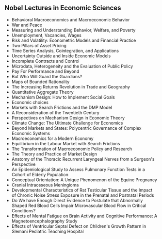 <h2> Nobel Lectures in Economic Sciences </h2>

<ul>

                             

 <li><a target="_blank" href="https://github.com/manjunath5496/Nobel-Lectures-in-Economic-Sciences/blob/master/noe(1).pdf" style="text-decoration:none;">Behavioral Macroeconomics and Macroeconomic Behavior</a></li>

 <li><a target="_blank" href="https://github.com/manjunath5496/Nobel-Lectures-in-Economic-Sciences/blob/master/noe(2).pdf" style="text-decoration:none;">War and Peace</a></li>

<li><a target="_blank" href="https://github.com/manjunath5496/Nobel-Lectures-in-Economic-Sciences/blob/master/noe(3).pdf" style="text-decoration:none;">Measuring and Understanding Behavior, Welfare, and Poverty</a></li>
 <li><a target="_blank" href="https://github.com/manjunath5496/Nobel-Lectures-in-Economic-Sciences/blob/master/noe(4).pdf" style="text-decoration:none;">Unemployment, Vacancies, Wages</a></li>                              
<li><a target="_blank" href="https://github.com/manjunath5496/Nobel-Lectures-in-Economic-Sciences/blob/master/noe(5).pdf" style="text-decoration:none;">Risk and Volatility: Econometric Models and Financial Practice</a></li>
<li><a target="_blank" href="https://github.com/manjunath5496/Nobel-Lectures-in-Economic-Sciences/blob/master/noe(6).pdf" style="text-decoration:none;">Two Pillars of Asset Pricing</a></li>
 <li><a target="_blank" href="https://github.com/manjunath5496/Nobel-Lectures-in-Economic-Sciences/blob/master/noe(7).pdf" style="text-decoration:none;">Time Series Analysis, Cointegration, and Applications</a></li>

 <li><a target="_blank" href="https://github.com/manjunath5496/Nobel-Lectures-in-Economic-Sciences/blob/master/noe(8).pdf" style="text-decoration:none;"> Uncertainty Outside and
Inside Economic Models </a></li>
   <li><a target="_blank" href="https://github.com/manjunath5496/Nobel-Lectures-in-Economic-Sciences/blob/master/noe(9).pdf" style="text-decoration:none;">Incomplete Contracts and Control</a></li>
  
 <li><a target="_blank" href="https://github.com/manjunath5496/Nobel-Lectures-in-Economic-Sciences/blob/master/noe(10).pdf" style="text-decoration:none;">Microdata, Heterogeneity and the Evaluation of Public Policy</a></li>

 <li><a target="_blank" href="https://github.com/manjunath5496/Nobel-Lectures-in-Economic-Sciences/blob/master/noe(11).pdf" style="text-decoration:none;">Pay For Performance and Beyond</a></li>

<li><a target="_blank" href="https://github.com/manjunath5496/Nobel-Lectures-in-Economic-Sciences/blob/master/noe(12).pdf" style="text-decoration:none;">But Who Will Guard the Guardians?</a></li>
 <li><a target="_blank" href="https://github.com/manjunath5496/Nobel-Lectures-in-Economic-Sciences/blob/master/noe(13).pdf" style="text-decoration:none;">Maps of Bounded Rationality</a></li>                              
<li><a target="_blank" href="https://github.com/manjunath5496/Nobel-Lectures-in-Economic-Sciences/blob/master/noe(14).pdf" style="text-decoration:none;">The Increasing Returns Revolution in Trade and Geography</a></li>
<li><a target="_blank" href="https://github.com/manjunath5496/Nobel-Lectures-in-Economic-Sciences/blob/master/noe(15).pdf" style="text-decoration:none;">Quantitative Aggregate Theory</a></li>
 <li><a target="_blank" href="https://github.com/manjunath5496/Nobel-Lectures-in-Economic-Sciences/blob/master/noe(16).pdf" style="text-decoration:none;">Mechanism Design: How to Implement Social Goals</a></li>

 <li><a target="_blank" href="https://github.com/manjunath5496/Nobel-Lectures-in-Economic-Sciences/blob/master/noe(17).pdf" style="text-decoration:none;"> Economic choices </a></li>
   <li><a target="_blank" href="https://github.com/manjunath5496/Nobel-Lectures-in-Economic-Sciences/blob/master/noe(18).pdf" style="text-decoration:none;">Markets with Search Frictions and the DMP Model</a></li>
  

 <li><a target="_blank" href="https://github.com/manjunath5496/Nobel-Lectures-in-Economic-Sciences/blob/master/noe(19).pdf" style="text-decoration:none;">A Reconsideration of the Twentieth Century</a></li>

<li><a target="_blank" href="https://github.com/manjunath5496/Nobel-Lectures-in-Economic-Sciences/blob/master/noe(20).pdf" style="text-decoration:none;">Perspectives on Mechanism Design in Economic Theory</a></li>
 <li><a target="_blank" href="https://github.com/manjunath5496/Nobel-Lectures-in-Economic-Sciences/blob/master/noe(21).pdf" style="text-decoration:none;">Climate Change: The Ultimate Challenge for Economics</a></li>                              
<li><a target="_blank" href="https://github.com/manjunath5496/Nobel-Lectures-in-Economic-Sciences/blob/master/noe(22).pdf" style="text-decoration:none;">Beyond Markets and States: Polycentric Governance of Complex Economic Systems</a></li>
<li><a target="_blank" href="https://github.com/manjunath5496/Nobel-Lectures-in-Economic-Sciences/blob/master/noe(23).pdf" style="text-decoration:none;">Macroeconomics for a Modern Economy</a></li>
 <li><a target="_blank" href="https://github.com/manjunath5496/Nobel-Lectures-in-Economic-Sciences/blob/master/noe(24).pdf" style="text-decoration:none;">Equilibrium in the Labour Market with Search Frictions</a></li>

 <li><a target="_blank" href="https://github.com/manjunath5496/Nobel-Lectures-in-Economic-Sciences/blob/master/noe(25).pdf" style="text-decoration:none;"> The Transformation of Macroeconomic Policy and Research </a></li>
   <li><a target="_blank" href="https://github.com/manjunath5496/Nobel-Lectures-in-Economic-Sciences/blob/master/noe(26).pdf" style="text-decoration:none;">The Theory and Practice of Market Design</a></li>

 <li><a target="_blank" href="https://github.com/manjunath5496/Nobel-Lectures-in-Economic-Sciences/blob/master/noe(27).pdf" style="text-decoration:none;"> Anatomy of the Thoracic Recurrent Laryngeal Nerves from a Surgeon's Perspective </a></li>
   <li><a target="_blank" href="https://github.com/manjunath5496/Nobel-Lectures-in-Economic-Sciences/blob/master/noe(28).pdf" style="text-decoration:none;">An Epidemiological Study to Assess Pulmonary Function Tests in a Cohort of Elderly Population</a></li>
  

 <li><a target="_blank" href="https://github.com/manjunath5496/Nobel-Lectures-in-Economic-Sciences/blob/master/noe(29).pdf" style="text-decoration:none;">Conceptual Orientation: A Unique Phenomenon of the Equine Pregnancy</a></li>

<li><a target="_blank" href="https://github.com/manjunath5496/Nobel-Lectures-in-Economic-Sciences/blob/master/noe(30).pdf" style="text-decoration:none;">Cranial Intraosseous Meningioma</a></li>
 <li><a target="_blank" href="https://github.com/manjunath5496/Nobel-Lectures-in-Economic-Sciences/blob/master/noe(31).pdf" style="text-decoration:none;">Developmental Characteristics of Rat Testicular Tissue and the Impact of Chronic Noise Stress Exposure in the Prenatal and Postnatal Periods</a></li>                              
<li><a target="_blank" href="https://github.com/manjunath5496/Nobel-Lectures-in-Economic-Sciences/blob/master/noe(32).pdf" style="text-decoration:none;">Do We have Enough Direct Evidence to Postulate that Abnormally Shaped Red Blood Cells Impair Microvascular Blood Flow in Critical Conditions?</a></li>
<li><a target="_blank" href="https://github.com/manjunath5496/Nobel-Lectures-in-Economic-Sciences/blob/master/noe(33).pdf" style="text-decoration:none;">Effects of Mental Fatigue on Brain Activity and Cognitive Performance: A Magnetoencephalography Study</a></li>
 <li><a target="_blank" href="https://github.com/manjunath5496/Nobel-Lectures-in-Economic-Sciences/blob/master/noe(34).pdf" style="text-decoration:none;">Effects of Ventricular Septal Defect on Children's Growth Pattern in Slemani Pediatric Teaching Hospital</a></li>
</ul>
